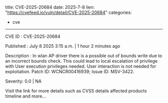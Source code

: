  
title: CVE-2025-20684
date: 2025-7-8
lien: "https://cvefeed.io/vuln/detail/CVE-2025-20684"
categories:
  - cve
---

CVE ID : CVE-2025-20684

Published :  July 8
2025
3:15 a.m. | 1 hour
2 minutes ago

Description : In wlan AP driver
there is a possible out of bounds write due to an incorrect bounds check. This could lead to local escalation of privilege with User execution privileges needed. User interaction is not needed for exploitation. Patch ID: WCNCR00416939; Issue ID: MSV-3422.

Severity: 0.0 | NA

Visit the link for more details
such as CVSS details
affected products
timeline
and more...
